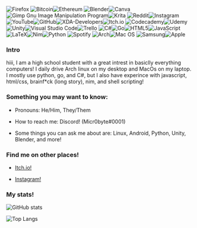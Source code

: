 ![Firefox](https://img.shields.io/badge/Firefox-FF7139?style=for-the-badge&logo=Firefox-Browser&logoColor=white) ![Bitcoin](https://img.shields.io/badge/Bitcoin-000?style=for-the-badge&logo=bitcoin&logoColor=white)![Ethereum](https://img.shields.io/badge/Ethereum-3C3C3D?style=for-the-badge&logo=Ethereum&logoColor=white) ![Blender](https://img.shields.io/badge/blender-%23F5792A.svg?style=for-the-badge&logo=blender&logoColor=white)![Canva](https://img.shields.io/badge/Canva-%2300C4CC.svg?style=for-the-badge&logo=Canva&logoColor=white)![Gimp Gnu Image Manipulation Program](https://img.shields.io/badge/Gimp-657D8B?style=for-the-badge&logo=gimp&logoColor=FFFFFF)![Krita](https://img.shields.io/badge/Krita-203759?style=for-the-badge&logo=krita&logoColor=EEF37B) ![Reddit](https://img.shields.io/badge/Reddit-%23FF4500.svg?style=for-the-badge&logo=Reddit&logoColor=white)![Instagram](https://img.shields.io/badge/Instagram-%23E4405F.svg?style=for-the-badge&logo=Instagram&logoColor=white)![YouTube](https://img.shields.io/badge/YouTube-%23FF0000.svg?style=for-the-badge&logo=YouTube&logoColor=white)![GitHub](https://img.shields.io/badge/github-%23121011.svg?style=for-the-badge&logo=github&logoColor=white)![XDA-Developers](https://img.shields.io/badge/XDA--Developers-%23AC6E2F.svg?style=for-the-badge&logo=XDA-Developers&logoColor=white)![Itch.io](https://img.shields.io/badge/Itch-%23FF0B34.svg?style=for-the-badge&logo=Itch.io&logoColor=white) ![Codecademy](https://img.shields.io/badge/Codecademy-FFF0E5?style=for-the-badge&logo=codecademy&logoColor=1F243A)![Udemy](https://img.shields.io/badge/Udemy-A435F0?style=for-the-badge&logo=Udemy&logoColor=white) ![Unity](https://img.shields.io/badge/unity-%23000000.svg?style=for-the-badge&logo=unity&logoColor=white)![Visual Studio Code](https://img.shields.io/badge/Visual%20Studio%20Code-0078d7.svg?style=for-the-badge&logo=visual-studio-code&logoColor=white)![Trello](https://img.shields.io/badge/Trello-%23026AA7.svg?style=for-the-badge&logo=Trello&logoColor=white) ![C#](https://img.shields.io/badge/c%23-%23239120.svg?style=for-the-badge&logo=c-sharp&logoColor=white)![Go](https://img.shields.io/badge/go-%2300ADD8.svg?style=for-the-badge&logo=go&logoColor=white)![HTML5](https://img.shields.io/badge/html5-%23E34F26.svg?style=for-the-badge&logo=html5&logoColor=white)![JavaScript](https://img.shields.io/badge/javascript-%23323330.svg?style=for-the-badge&logo=javascript&logoColor=%23F7DF1E)![LaTeX](https://img.shields.io/badge/latex-%23008080.svg?style=for-the-badge&logo=latex&logoColor=white)![Nim](https://img.shields.io/badge/nim-%23FFE953.svg?style=for-the-badge&logo=nim&logoColor=white)![Python](https://img.shields.io/badge/python-3670A0?style=for-the-badge&logo=python&logoColor=ffdd54) ![Spotify](https://img.shields.io/badge/Spotify-1ED760?style=for-the-badge&logo=spotify&logoColor=white) ![Arch](https://img.shields.io/badge/Arch%20Linux-1793D1?logo=arch-linux&logoColor=fff&style=for-the-badge)![Mac OS](https://img.shields.io/badge/mac%20os-000000?style=for-the-badge&logo=macos&logoColor=F0F0F0) ![Samsung](https://img.shields.io/badge/Samsung-%231428A0.svg?style=for-the-badge&logo=samsung&logoColor=white)![Apple](https://img.shields.io/badge/Apple-%23000000.svg?style=for-the-badge&logo=apple&logoColor=white)

### Intro
hiii, I am a high school student with a great intrest in basiclly everything computers! I daily drive Arch linux on my desktop and MacOs on my laptop. I mostly use python, go, and C#, but I also have experince with javascript, html/css, brainf\*ck (long story), nim, and shell scripting!

### Something you may want to know:
- Pronouns: He/Him, They/Them

- How to reach me: Discord! (Micr0byte#0001)

- Some things you can ask me about are: Linux, Android, Python, Unity, Blender, and more!

### Find me on other places! 



- [Itch.io!](https://itch.io/profile/micr0byte)

- [Instagram!](https://www.instagram.com/micr0byte/) 

### My stats!

![GitHub stats](https://github-readme-stats.vercel.app/api?username=MiraslauKavaliou&show_icons=true&title_color=69a6f8&bg_color=0e1116&border_color=31363c&text_color=cad1d8&icon_color=6f7680&border_radius=5)

![Top Langs](https://github-readme-stats.vercel.app/api/top-langs/?username=MiraslauKavaliou&layout=compact&hide=vue&title_color=69a6f8&bg_color=0e1116&border_color=31363c&text_color=cad1d8&icon_color=6f7680&border_radius=5)

